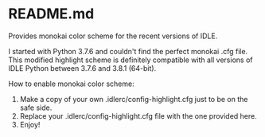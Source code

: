 # README.md

Provides monokai color scheme for the recent versions of IDLE.

I started with Python 3.7.6 and couldn't find the perfect monokai .cfg file. This modified highlight scheme is definitely compatible
with all versions of IDLE Python between 3.7.6 and 3.8.1 (64-bit).

How to enable monokai color scheme:

1. Make a copy of your own .idlerc/config-highlight.cfg just to be on the safe side.
2. Replace your .idlerc/config-highlight.cfg file with the one provided here.
3. Enjoy!

